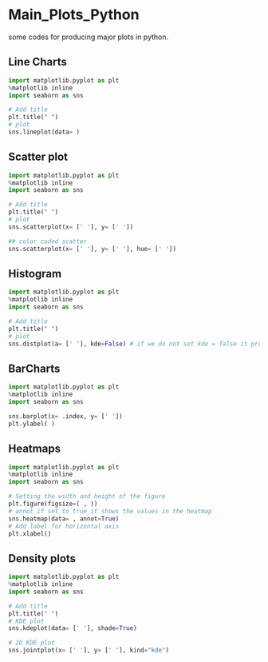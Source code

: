 # Main_Plots_Python
some codes for producing major plots in python.


## Line Charts

```python
import matplotlib.pyplot as plt
%matplotlib inline
import seaborn as sns

# Add title
plt.title(" ")
# plot
sns.lineplot(data= )
```

## Scatter plot

```python
import matplotlib.pyplot as plt
%matplotlib inline
import seaborn as sns

# Add title
plt.title(" ")
# plot
sns.scatterplot(x= [' '], y= [' '])

## color coded scatter
sns.scatterplot(x= [' '], y= [' '], hue= [' '])
```

## Histogram

```python
import matplotlib.pyplot as plt
%matplotlib inline
import seaborn as sns

# Add title
plt.title(" ")
# plot
sns.distplot(a= [' '], kde=False) # if we do not set kde = false it produces a slightly different plot

```

## BarCharts

```python
import matplotlib.pyplot as plt
%matplotlib inline
import seaborn as sns

sns.barplot(x= .index, y= [' '])
plt.ylabel( )
```

## Heatmaps

```python
import matplotlib.pyplot as plt
%matplotlib inline
import seaborn as sns

# Setting the width and height of the figure
plt.figure(figsize=( , ))
# annot if set to true it shows the values in the heatmap
sns.heatmap(data= , annot=True)
# Add label for horizontal axis
plt.xlabel()
```

## Density plots

```python
import matplotlib.pyplot as plt
%matplotlib inline
import seaborn as sns

# Add title
plt.title(" ")
# KDE plot 
sns.kdeplot(data= [' '], shade=True)

# 2D KDE plot
sns.jointplot(x= [' '], y= [' '], kind="kde")
```
